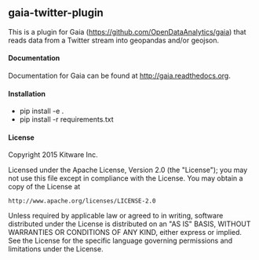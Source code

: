## gaia-twitter-plugin

This is a plugin for Gaia (https://github.com/OpenDataAnalytics/gaia) that
reads data from a Twitter stream into geopandas and/or geojson.


#### Documentation

Documentation for Gaia can be found at http://gaia.readthedocs.org.

#### Installation

  - pip install -e .
  - pip install -r requirements.txt


#### License

Copyright 2015 Kitware Inc.

Licensed under the Apache License, Version 2.0 (the "License"); you may not use this file except in compliance with the License. You may obtain a copy of the License at

    http://www.apache.org/licenses/LICENSE-2.0


Unless required by applicable law or agreed to in writing, software distributed under the License is distributed on an "AS IS" BASIS, WITHOUT WARRANTIES OR CONDITIONS OF ANY KIND, either express or implied. See the License for the specific language governing permissions and limitations under the License.
